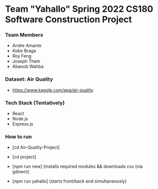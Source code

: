 # Team "Yahallo" Spring 2022 CS180 Software Construction Project

### Team Members
* Andre Amante
* Kobe Braga
* Roy Feng
* Joseph Tham
* Abanob Wahba

### Dataset: Air Quality
* https://www.kaggle.com/epa/air-quality

### Tech Stack (Tentatively)
* React
* Node.js
* Express.js

### How to run
* [cd Air-Quality-Project]

* [cd project]

* [npm run new] (installs required modules && downloads csv (via gdown))

* [npm run yahallo] (starts front/back end simultaneously)
